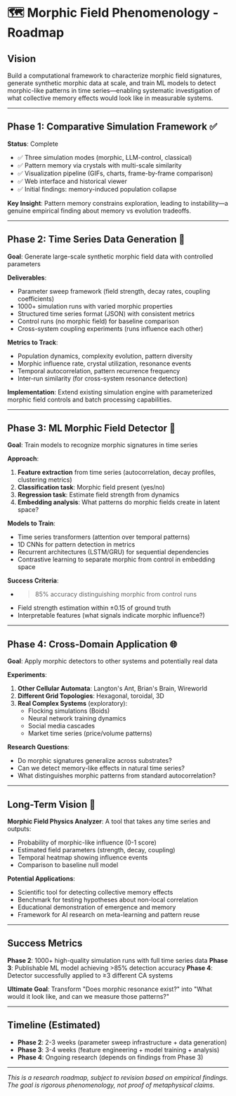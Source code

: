 # 🗺️ Morphic Field Phenomenology - Roadmap

## Vision

Build a computational framework to characterize morphic field signatures, generate synthetic morphic data at scale, and train ML models to detect morphic-like patterns in time series—enabling systematic investigation of what collective memory effects would look like in measurable systems.

---

## Phase 1: Comparative Simulation Framework ✅

**Status**: Complete

- ✅ Three simulation modes (morphic, LLM-control, classical)
- ✅ Pattern memory via crystals with multi-scale similarity
- ✅ Visualization pipeline (GIFs, charts, frame-by-frame comparison)
- ✅ Web interface and historical viewer
- ✅ Initial findings: memory-induced population collapse

**Key Insight**: Pattern memory constrains exploration, leading to instability—a genuine empirical finding about memory vs evolution tradeoffs.

---

## Phase 2: Time Series Data Generation 🔄

**Goal**: Generate large-scale synthetic morphic field data with controlled parameters

**Deliverables**:
- Parameter sweep framework (field strength, decay rates, coupling coefficients)
- 1000+ simulation runs with varied morphic properties
- Structured time series format (JSON) with consistent metrics
- Control runs (no morphic field) for baseline comparison
- Cross-system coupling experiments (runs influence each other)

**Metrics to Track**:
- Population dynamics, complexity evolution, pattern diversity
- Morphic influence rate, crystal utilization, resonance events
- Temporal autocorrelation, pattern recurrence frequency
- Inter-run similarity (for cross-system resonance detection)

**Implementation**: Extend existing simulation engine with parameterized morphic field controls and batch processing capabilities.

---

## Phase 3: ML Morphic Field Detector 🎯

**Goal**: Train models to recognize morphic signatures in time series

**Approach**:
1. **Feature extraction** from time series (autocorrelation, decay profiles, clustering metrics)
2. **Classification task**: Morphic field present (yes/no)
3. **Regression task**: Estimate field strength from dynamics
4. **Embedding analysis**: What patterns do morphic fields create in latent space?

**Models to Train**:
- Time series transformers (attention over temporal patterns)
- 1D CNNs for pattern detection in metrics
- Recurrent architectures (LSTM/GRU) for sequential dependencies
- Contrastive learning to separate morphic from control in embedding space

**Success Criteria**: 
- >85% accuracy distinguishing morphic from control runs
- Field strength estimation within ±0.15 of ground truth
- Interpretable features (what signals indicate morphic influence?)

---

## Phase 4: Cross-Domain Application 🌐

**Goal**: Apply morphic detectors to other systems and potentially real data

**Experiments**:

1. **Other Cellular Automata**: Langton's Ant, Brian's Brain, Wireworld
2. **Different Grid Topologies**: Hexagonal, toroidal, 3D
3. **Real Complex Systems** (exploratory):
   - Flocking simulations (Boids)
   - Neural network training dynamics
   - Social media cascades
   - Market time series (price/volume patterns)

**Research Questions**:
- Do morphic signatures generalize across substrates?
- Can we detect memory-like effects in natural time series?
- What distinguishes morphic patterns from standard autocorrelation?

---

## Long-Term Vision 🔭

**Morphic Field Physics Analyzer**: A tool that takes any time series and outputs:
- Probability of morphic-like influence (0-1 score)
- Estimated field parameters (strength, decay, coupling)
- Temporal heatmap showing influence events
- Comparison to baseline null model

**Potential Applications**:
- Scientific tool for detecting collective memory effects
- Benchmark for testing hypotheses about non-local correlation
- Educational demonstration of emergence and memory
- Framework for AI research on meta-learning and pattern reuse

---

## Success Metrics

**Phase 2**: 1000+ high-quality simulation runs with full time series data
**Phase 3**: Publishable ML model achieving >85% detection accuracy
**Phase 4**: Detector successfully applied to ≥3 different CA systems

**Ultimate Goal**: Transform "Does morphic resonance exist?" into "What would it look like, and can we measure those patterns?"

---

## Timeline (Estimated)

- **Phase 2**: 2-3 weeks (parameter sweep infrastructure + data generation)
- **Phase 3**: 3-4 weeks (feature engineering + model training + analysis)
- **Phase 4**: Ongoing research (depends on findings from Phase 3)

---

*This is a research roadmap, subject to revision based on empirical findings. The goal is rigorous phenomenology, not proof of metaphysical claims.*